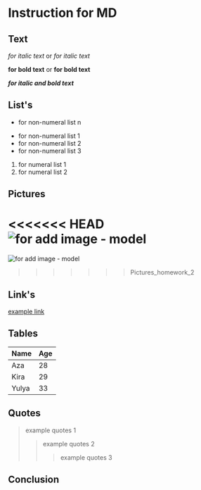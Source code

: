 # Instruction for MD

## Text

*for italic text* or _for italic text_

**for bold text** or __for bold text__

*__for italic and bold text__*

## List's

+ for non-numeral list n
* for non-numeral list 1
* for non-numeral list 2
* for non-numeral list 3

1. for numeral list 1
2. for numeral list 2

## Pictures

<<<<<<< HEAD
![for add image - model](/gb_study_project/pic_1.jpg)
=======
![for add image - model](/gb_study_project/pic_2.jpg)
>>>>>>> Pictures_homework_2

## Link's

[example link](http://google.com/ "additional description")

## Tables

Name|Age
----|---
Aza|28
Kira|29
Yulya|33

## Quotes

>example quotes 1
>>example quotes 2
>>>example quotes 3

## Conclusion